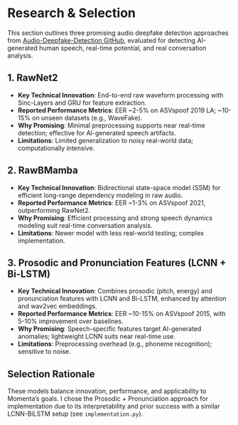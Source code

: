 # Research & Selection

This section outlines three promising audio deepfake detection approaches from [Audio-Deepfake-Detection GitHub](https://github.com/media-sec-lab/Audio-Deepfake-Detection), evaluated for detecting AI-generated human speech, real-time potential, and real conversation analysis.

## 1. RawNet2
- **Key Technical Innovation**: End-to-end raw waveform processing with Sinc-Layers and GRU for feature extraction.
- **Reported Performance Metrics**: EER ~2-5% on ASVspoof 2019 LA; ~10-15% on unseen datasets (e.g., WaveFake).
- **Why Promising**: Minimal preprocessing supports near real-time detection; effective for AI-generated speech artifacts.
- **Limitations**: Limited generalization to noisy real-world data; computationally intensive.

## 2. RawBMamba
- **Key Technical Innovation**: Bidirectional state-space model (SSM) for efficient long-range dependency modeling in raw audio.
- **Reported Performance Metrics**: EER ~1-3% on ASVspoof 2021, outperforming RawNet2.
- **Why Promising**: Efficient processing and strong speech dynamics modeling suit real-time conversation analysis.
- **Limitations**: Newer model with less real-world testing; complex implementation.

## 3. Prosodic and Pronunciation Features (LCNN + Bi-LSTM)
- **Key Technical Innovation**: Combines prosodic (pitch, energy) and pronunciation features with LCNN and Bi-LSTM, enhanced by attention and wav2vec embeddings.
- **Reported Performance Metrics**: EER ~10-15% on ASVspoof 2015, with 5-10% improvement over baselines.
- **Why Promising**: Speech-specific features target AI-generated anomalies; lightweight LCNN suits near real-time use.
- **Limitations**: Preprocessing overhead (e.g., phoneme recognition); sensitive to noise.

## Selection Rationale
These models balance innovation, performance, and applicability to Momenta’s goals. I chose the Prosodic + Pronunciation approach for implementation due to its interpretability and prior success with a similar LCNN-BiLSTM setup (see `implementation.py`).
